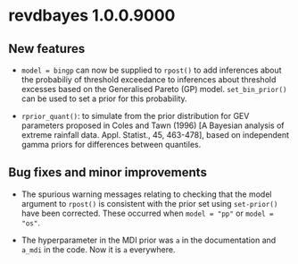 # revdbayes 1.0.0.9000

## New features

* `model = bingp` can now be supplied to `rpost()` to add inferences about the
  probabiliy of threshold exceedance to inferences about threshold excesses 
  based on the Generalised Pareto (GP) model.  `set_bin_prior()` can be used to 
  set a prior for this probability.
  
* `rprior_quant()`: to simulate from the prior distribution for GEV parameters 
   proposed in Coles and Tawn (1996) [A Bayesian analysis of extreme rainfall 
   data. Appl. Statist., 45, 463-478], based on independent gamma priors for 
   differences between quantiles.   

## Bug fixes and minor improvements

* The spurious warning messages relating to checking that the model argument
  to `rpost()` is consistent with the prior set using `set-prior()` have been 
  corrected.  These occurred when `model = "pp"` or `model = "os"`.
  
* The hyperparameter in the MDI prior was `a` in the documentation and `a_mdi`
  in the code.  Now it is `a` everywhere.

